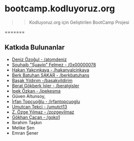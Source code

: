 # bootcamp.kodluyoruz.org

>> Kodluyoruz.org için Geliştirilen BootCamp Projesi

=======
## Katkıda Bulunanlar

* [Deniz Özoğul - /atomdeniz](https://www.github.com/atomdeniz)
* [Souhaib "Şuayip" Felmez - /0x00000078](https://www.github.com/0x00000078)
* [Hakan Yakçınkaya - /hakanyalcinkaya](https://github.com/hakanyalcinkaya)
* [Berk Batuhan ŞAKAR - /berkbatuhans](https://github.com/berkbatuhans)
* [Başak Yıldırım -/basakyildirim](https://github.com/basakyildirim) 
* [Berat Gökberk İşler - /beratgisler](https://github.com/beratgisler)
* [İpek Özkan - /ipekesma](https://github.com/ipekesma)
* Güven Altunsoy,
* [İrfan Topçuoğlu - /irfantopcuoglu](https://github.com/irfantopcuoglu)
* [Umutcan Tekci - /umutct13](https://github.com/umutct13)
* [Z. Özge Yılmaz - /zozgeyilmaz](https://github.com/zozgeyilmaz)
* [Gökhan Çaçan - /goko1](https://github.com/goko1)
* İbrahim Taşkın
* Melike Şen
* Emran Şener
